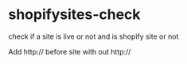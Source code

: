 # shopifysites-check
check if a site is live or not and is shopify site or not

Add http:// before site with out http://
